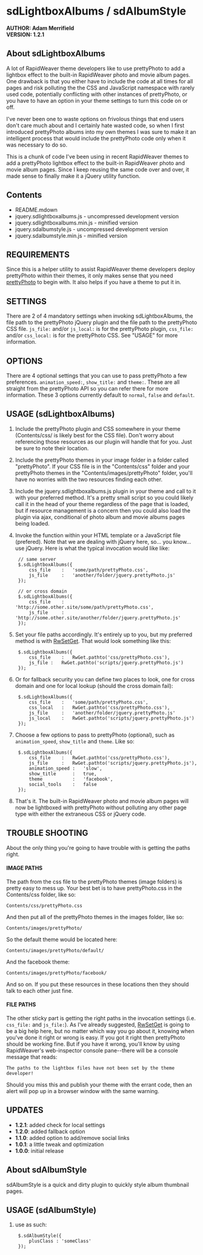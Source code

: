 # sdLightboxAlbums / sdAlbumStyle #
**AUTHOR:	Adam Merrifield**  
**VERSION:	1.2.1**

## About sdLightboxAlbums ##

A lot of RapidWeaver theme developers like to use prettyPhoto to add a lightbox effect to the built-in RapidWeaver photo and movie album pages. One drawback is that you either have to include the code at all times for all pages and risk polluting the the CSS and JavaScript namespace with rarely used code, potentially conflicting with other instances of prettyPhoto, or you have to have an option in your theme settings to turn this code on or off.

I've never been one to waste options on frivolous things that end users don't care much about and I certainly hate wasted code, so when I first introduced prettyPhoto albums into my own themes I was sure to make it an intelligent process that would include the prettyPhoto code only when it was necessary to do so.

This is a chunk of code I've been using in recent RapidWeaver themes to add a prettyPhoto lightbox effect to the built-in RapidWeaver photo and movie album pages. Since I keep reusing the same code over and over, it made sense to finally make it a jQuery utility function.

## Contents ##

* README.mdown
* jquery.sdlightboxalbums.js - uncompressed development version
* jquery.sdlightboxalbums.min.js - minified version
* jquery.sdalbumstyle.js - uncompressed development version
* jquery.sdalbumstyle.min.js - minified version

## REQUIREMENTS ##

Since this is a helper utility to assist RapidWeaver theme developers deploy prettyPhoto within their themes, it only makes sense that you need [prettyPhoto](http://www.no-margin-for-errors.com/projects/prettyphoto-jquery-lightbox-clone/ "jQuery lightbox for images, videos, YouTube, iframes, ajax | Stéphane Caron – No Margin For Errors") to begin with. It also helps if you have a theme to put it in.

## SETTINGS ##

There are 2 of 4 mandatory settings when invoking sdLightboxAlbums, the file path to the prettyPhoto jQuery plugin and the file path to the prettyPhoto CSS file. `js_file:` and/or `js_local:` is for the prettyPhoto plugin, `css_file:` and/or `css_local:` is for the prettyPhoto CSS. See "USAGE" for more information.

## OPTIONS ##

There are 4 optional settings that you can use to pass prettyPhoto a few preferences. `animation_speed:`, `show_title:` and `theme:`. These are all straight from the prettyPhoto API so you can refer there for more information. These 3 options currently default to `normal`, `false` and `default`.

## USAGE (sdLightboxAlbums) ##

1. Include the prettyPhoto plugin and CSS somewhere in your theme (Contents/css/ is likely best for the CSS file). Don't worry about referencing those resources as our plugin will handle that for you. Just be sure to note their location.
2. Include the prettyPhoto themes in your image folder in a folder called "prettyPhoto". If your CSS file is in the "Contents/css" folder and your prettyPhoto themes in the "Contents/images/prettyPhoto" folder, you'll have no worries with the two resources finding each other.
3. Include the jquery.sdlightboxalbums.js plugin in your theme and call to it with your preferred method. It's a pretty small script so you could likely call it in the head of your theme regardless of the page that is loaded, but if resource management is a concern then you could also load the plugin via ajax, conditional of photo album and movie albums pages being loaded.
4. Invoke the function within your HTML template or a JavaScript file (prefered). Note that we are dealing with jQuery here, so... you know... use jQuery. Here is what the typical invocation would like like:
		
		// same server
		$.sdLightboxAlbums({
			css_file	:	'some/path/prettyPhoto.css',
			js_file		:	'another/folder/jquery.prettyPhoto.js'
		});

		// or cross domain
		$.sdLightboxAlbums({
			css_file	:	'http://some.other.site/some/path/prettyPhoto.css',
			js_file		:	'http://some.other.site/another/folder/jquery.prettyPhoto.js'
		});
		
5. Set your file paths accordingly. It's entirely up to you, but my preferred method is with [RwSetGet](https://github.com/seyDoggy/RwSetGet "seyDoggy/RwSetGet - GitHub"). That would look something like this:

		$.sdLightboxAlbums({
			css_file	:	RwGet.pathto('css/prettyPhoto.css'),
			js_file	:	RwGet.pathto('scripts/jquery.prettyPhoto.js')
		});
		
6. Or for fallback security you can define two places to look, one for cross domain and one for local lookup (should the cross domain fail):

		$.sdLightboxAlbums({
			css_file	:	'some/path/prettyPhoto.css',
			css_local	:	RwGet.pathto('css/prettyPhoto.css'),
			js_file		:	'another/folder/jquery.prettyPhoto.js'
			js_local	:	RwGet.pathto('scripts/jquery.prettyPhoto.js')
		});

7. Choose a few options to pass to prettyPhoto (optional), such as `animation_speed`, `show_title` and `theme`. Like so:

		$.sdLightboxAlbums({
			css_file	:	RwGet.pathto('css/prettyPhoto.css'),
			js_file		:	RwGet.pathto('scripts/jquery.prettyPhoto.js'),
			animation_speed	:	'slow',
			show_title		:	true,
			theme			:	'facebook',
			social_tools	:	false
		});
		
8. That's it. The built-in RapidWeaver photo and movie album pages will now be lightboxed with prettyPhoto without polluting any other page type with either the extraneous CSS or jQuery code.

## TROUBLE SHOOTING ##

About the only thing you're going to have trouble with is getting the paths right.

#### IMAGE PATHS ####

The path from the css file to the prettyPhoto themes (image folders) is pretty easy to mess up. Your best bet is to have prettyPhoto.css in the Contents/css folder, like so:

	Contents/css/prettyPhoto.css
	
And then put all of the prettyPhoto themes in the images folder, like so:

	Contents/images/prettyPhoto/
	
So the default theme would be located here:

	Contents/images/prettyPhoto/default/
	
And the facebook theme:

	Contents/images/prettyPhoto/facebook/
	
And so on. If you put these resources in these locations then they should talk to each other just fine.

#### FILE PATHS ####

The other sticky part is getting the right paths in the invocation settings (i.e. `css_file:` and `js_file:`). As I've already suggested, [RwSetGet](https://github.com/seyDoggy/RwSetGet "seyDoggy/RwSetGet - GitHub") is going to be a big help here, but no matter which way you go about it, knowing when you've done it right or wrong is easy. If you got it right then prettyPhoto should be working fine. But if you have it wrong, you'll know by using RapidWeaver's web-inspector console pane--there will be a console message that reads:

	The paths to the lightbox files have not been set by the theme developer!
	
Should you miss this and publish your theme with the errant code, then an alert will pop up in a browser window with the same warning.

## UPDATES ##

* **1.2.1**: added check for local settings
* **1.2.0**: added fallback option
* **1.1.0**: added option to add/remove social links
* **1.0.1**: a little tweak and optimization
* **1.0.0**: initial release

## About sdAlbumStyle ##

sdAlbumStyle is a quick and dirty plugin to quickly style album thumbnail pages.

## USAGE (sdAlbumStyle) ##

1. use as such:

		$.sdAlbumStyle({
			plusClass : 'someClass'
		});